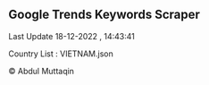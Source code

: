 

## Google Trends Keywords Scraper 
 
Last Update 18-12-2022 , 14:43:41

Country List :
VIETNAM.json



© Abdul Muttaqin 
